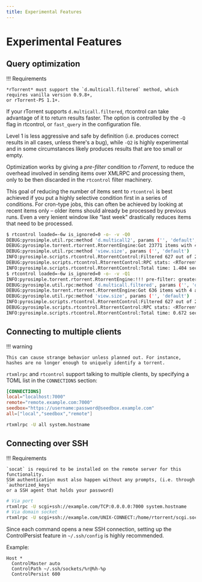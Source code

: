 ```yaml
---
title: Experimental Features
---
```


# Experimental Features

## Query optimization

!!! Requirements

    *rTorrent* must support the `d.multicall.filtered` method, which requires vanilla version 0.9.8+,
    or rTorrent-PS 1.1+.

If your rTorrent supports `d.multicall.filtered`, rtcontrol can take
advantage of it to return results faster. The option is controlled by
the `-Q` flag in rtcontrol, or `fast_query` in the configuration file.

Level 1 is less aggressive and safe by definition (i.e. produces
correct results in all cases, unless there's a bug), while ``-Q2`` is
highly experimental and in some circumstances likely produces results
that are too small or empty.

Optimization works by giving a *pre-filter* condition to *rTorrent*,
to reduce the overhead involved in sending items over XMLRPC and
processing them, only to be then discarded in the ``rtcontrol`` filter
machinery.

This goal of reducing the number of items sent to ``rtcontrol`` is
best achieved if you put a highly selective condition first in a
series of conditions. For cron-type jobs, this can often be achieved
by looking at recent items only – older items should already be
processed by previous runs. Even a very lenient window like “last
week” drastically reduces items that need to be processed.

```bash
$ rtcontrol loaded=-6w is_ignored=0 -o- -v -Q0
DEBUG:pyrosimple.util.rpc:method 'd.multicall2', params ('', 'default', 'd.custom=tm_loaded', 'd.hash=', 'd.ignore_commands=', 'd.name=')
DEBUG:pyrosimple.torrent.rtorrent.RtorrentEngine:Got 23771 items with 4 attributes from 'localhost:415' [<xmlrpc.client._Method object at 0x7ff59c348d30>]
DEBUG:pyrosimple.util.rpc:method 'view.size', params ('', 'default')
INFO:pyrosimple.scripts.rtcontrol.RtorrentControl:Filtered 627 out of 23771 torrents.
DEBUG:pyrosimple.scripts.rtcontrol.RtorrentControl:RPC stats: <RTorrentProxy via json for scgi://localhost:7000?rpc=json>
INFO:pyrosimple.scripts.rtcontrol.RtorrentControl:Total time: 1.404 seconds.
$ rtcontrol loaded=-6w is_ignored=0 -o- -v -Q1
INFO:pyrosimple.torrent.rtorrent.RtorrentEngine:!!! pre-filter: greater=value=$d.custom=tm_loaded,value=1652724506
DEBUG:pyrosimple.util.rpc:method 'd.multicall.filtered', params ('', 'default', 'greater=value=$d.custom=tm_loaded,value=1652724506', 'd.custom=tm_loaded', 'd.hash=', 'd.ignore_commands=', 'd.name=')
DEBUG:pyrosimple.torrent.rtorrent.RtorrentEngine:Got 636 items with 4 attributes from 'localhost:415' [<xmlrpc.client._Method object at 0x7f7f03428dc0>]
DEBUG:pyrosimple.util.rpc:method 'view.size', params ('', 'default')
INFO:pyrosimple.scripts.rtcontrol.RtorrentControl:Filtered 627 out of 23771 torrents.
DEBUG:pyrosimple.scripts.rtcontrol.RtorrentControl:RPC stats: <RTorrentProxy via json for scgi://localhost:7000?rpc=json>
INFO:pyrosimple.scripts.rtcontrol.RtorrentControl:Total time: 0.672 seconds.
```

## Connecting to multiple clients

!!! warning

    This can cause strange behavior unless planned out. For instance, hashes are no longer enough to uniquely identify a torrent.

`rtxmlrpc` and `rtcontrol` support talking to multiple clients, by specifying a TOML list
in the `CONNECTIONS` section:
```toml
[CONNECTIONS]
local="localhost:7000"
remote="remote.example.com:7000"
seedbox="https://username:password@seedbox.example.com"
all=["local","seedbox","remote"]
```
```bash
rtxmlrpc -U all system.hostname
```

## Connecting over SSH

!!! Requirements

    `socat` is required to be installed on the remote server for this functionality.
    SSH authentication must also happen without any prompts, (i.e. through `authorized_keys`
    or a SSH agent that holds your password)

```bash
# Via port
rtxmlrpc -U scgi+ssh://example.com/TCP:0.0.0.0:7000 system.hostname
# Via domain socket
rtxmlrpc -U scgi+ssh://example.com/UNIX-CONNECT:/home/rtorrent/scgi.sock system.hostname
```

Since each command opens a new SSH connection, setting up the
ControlPersist feature in `~/.ssh/config` is highly recommended.

Example:
```
Host *
  ControlMaster auto
  ControlPath ~/.ssh/sockets/%r@%h-%p
  ControlPersist 600
```
